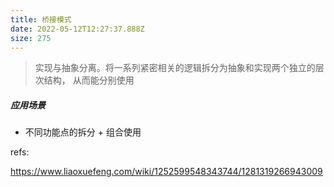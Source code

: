 ```yaml
---
title: 桥接模式
date: 2022-05-12T12:27:37.888Z
size: 275
---
```

> 实现与抽象分离。将一系列紧密相关的逻辑拆分为抽象和实现两个独立的层次结构， 从而能分别使用

##### 应用场景

- 不同功能点的拆分 + 组合使用



refs:

https://www.liaoxuefeng.com/wiki/1252599548343744/1281319266943009
